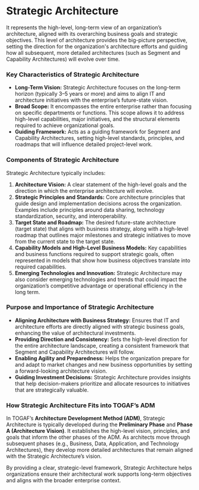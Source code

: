 # Strategic Architecture

It represents the high-level, long-term view of an organization’s architecture, aligned with its overarching business goals and strategic objectives. This level of architecture provides the big-picture perspective, setting the direction for the organization's architecture efforts and guiding how all subsequent, more detailed architectures (such as Segment and Capability Architectures) will evolve over time.

### Key Characteristics of Strategic Architecture
- **Long-Term Vision:** Strategic Architecture focuses on the long-term horizon (typically 3–5 years or more) and aims to align IT and architecture initiatives with the enterprise’s future-state vision.
- **Broad Scope:** It encompasses the entire enterprise rather than focusing on specific departments or functions. This scope allows it to address high-level capabilities, major initiatives, and the structural elements required to achieve organizational goals.
- **Guiding Framework:** Acts as a guiding framework for Segment and Capability Architectures, setting high-level standards, principles, and roadmaps that will influence detailed project-level work.

### Components of Strategic Architecture
Strategic Architecture typically includes:
1. **Architecture Vision:** A clear statement of the high-level goals and the direction in which the enterprise architecture will evolve.
2. **Strategic Principles and Standards:** Core architecture principles that guide design and implementation decisions across the organization. Examples include principles around data sharing, technology standardization, security, and interoperability.
3. **Target State and Roadmap:** The desired future-state architecture (target state) that aligns with business strategy, along with a high-level roadmap that outlines major milestones and strategic initiatives to move from the current state to the target state.
4. **Capability Models and High-Level Business Models:** Key capabilities and business functions required to support strategic goals, often represented in models that show how business objectives translate into required capabilities.
5. **Emerging Technologies and Innovation:** Strategic Architecture may also consider emerging technologies and trends that could impact the organization’s competitive advantage or operational efficiency in the long term.

### Purpose and Importance of Strategic Architecture
- **Aligning Architecture with Business Strategy:** Ensures that IT and architecture efforts are directly aligned with strategic business goals, enhancing the value of architectural investments.
- **Providing Direction and Consistency:** Sets the high-level direction for the entire architecture landscape, creating a consistent framework that Segment and Capability Architectures will follow.
- **Enabling Agility and Preparedness:** Helps the organization prepare for and adapt to market changes and new business opportunities by setting a forward-looking architecture vision.
- **Guiding Investment Decisions:** Strategic Architecture provides insights that help decision-makers prioritize and allocate resources to initiatives that are strategically valuable.

### How Strategic Architecture Fits into TOGAF’s ADM
In TOGAF’s **Architecture Development Method (ADM)**, Strategic Architecture is typically developed during the **Preliminary Phase** and **Phase A (Architecture Vision)**. It establishes the high-level vision, principles, and goals that inform the other phases of the ADM. As architects move through subsequent phases (e.g., Business, Data, Application, and Technology Architectures), they develop more detailed architectures that remain aligned with the Strategic Architecture’s vision.

By providing a clear, strategic-level framework, Strategic Architecture helps organizations ensure their architectural work supports long-term objectives and aligns with the broader enterprise context.
